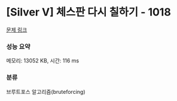 # [Silver V] 체스판 다시 칠하기 - 1018 

[문제 링크](https://www.acmicpc.net/problem/1018) 

### 성능 요약

메모리: 13052 KB, 시간: 116 ms

### 분류

브루트포스 알고리즘(bruteforcing)

